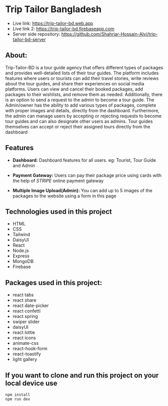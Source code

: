 # Trip Tailor Bangladesh
- Live link: https://trip-tailor-bd.web.app
- Live link 2: https://trip-tailor-bd.firebaseapp.com
- Server side repository: https://github.com/Shahriar-Hossain-Alvi/trip-tailor-bd-server

## About: 
Trip-Tailor-BD is a tour guide agency that offers different types of packages and provides well-detailed lists of their tour guides. The platform includes features where users or tourists can add their travel stories, write reviews about the tour guides, and share their experiences on social media platforms. Users can view and cancel their booked packages, add packages to their wishlists, and remove them as needed. Additionally, there is an option to send a request to the admin to become a tour guide. The Admin/owner has the ability to add various types of packages, complete with proper images and details, directly from the dashboard. Furthermore, the admin can manage users by accepting or rejecting requests to become tour guides and can also designate other users as admins. Tour guides themselves can accept or reject their assigned tours directly from the dashboard


## Features
- **Dashboard:** Dashboard features for all users. eg: Tourist, Tour Guide and Admin

- **Payment Gateway:** Users can pay their package price using cards with the help of *STRIPE* online payment gateway

- **Multiple Image Upload(Admin):** You can add up to 5 images of the packages to the website using a form in this page


## Technologies used in this project
- HTML
- CSS
- Tailwind
- DaisyUI
- React
- Node.js
- Express
- MongoDB
- Firebase


## Packages used in this project:
- react tabs
- react share
- react date-picker 
- react confetti
- react spring 
- swiper slider 
- daisyUI
- react lottie
- react icons
- animate-css
- react-hook-form
- react-toastify 
- light gallery

## If you want to clone and run this project on your local device use
```
npm install 
npm run dev
```